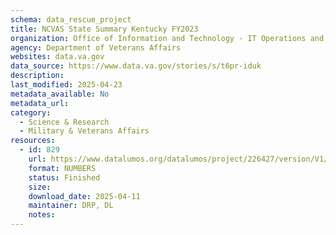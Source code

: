 ```yaml
---
schema: data_rescue_project 
title: NCVAS State Summary Kentucky FY2023
organization: Office of Information and Technology - IT Operations and Services (ITOPS)
agency: Department of Veterans Affairs
websites: data.va.gov
data_source: https://www.data.va.gov/stories/s/t6pr-iduk
description: 
last_modified: 2025-04-23
metadata_available: No
metadata_url: 
category:
  - Science & Research 
  - Military & Veterans Affairs 
resources:
  - id: 829
    url: https://www.datalumos.org/datalumos/project/226427/version/V1/view
    format: NUMBERS
    status: Finished
    size: 
    download_date: 2025-04-11
    maintainer: DRP, DL
    notes: 
---
```

